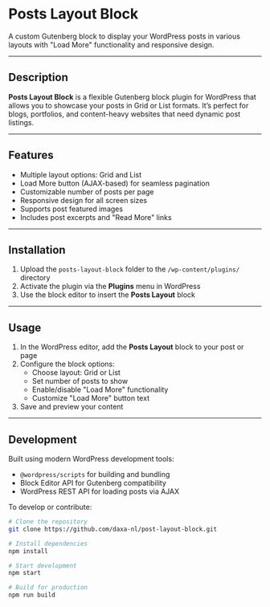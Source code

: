 # Posts Layout Block

A custom Gutenberg block to display your WordPress posts in various layouts with "Load More" functionality and responsive design.

---

## Description

**Posts Layout Block** is a flexible Gutenberg block plugin for WordPress that allows you to showcase your posts in Grid or List formats. It’s perfect for blogs, portfolios, and content-heavy websites that need dynamic post listings.

---

## Features

- Multiple layout options: Grid and List
- Load More button (AJAX-based) for seamless pagination
- Customizable number of posts per page
- Responsive design for all screen sizes
- Supports post featured images
- Includes post excerpts and "Read More" links

---

## Installation

1. Upload the `posts-layout-block` folder to the `/wp-content/plugins/` directory
2. Activate the plugin via the **Plugins** menu in WordPress
3. Use the block editor to insert the **Posts Layout** block

---

## Usage

1. In the WordPress editor, add the **Posts Layout** block to your post or page
2. Configure the block options:
   - Choose layout: Grid or List
   - Set number of posts to show
   - Enable/disable "Load More" functionality
   - Customize "Load More" button text
3. Save and preview your content

---

## Development

Built using modern WordPress development tools:

- `@wordpress/scripts` for building and bundling
- Block Editor API for Gutenberg compatibility
- WordPress REST API for loading posts via AJAX

To develop or contribute:

```bash
# Clone the repository
git clone https://github.com/daxa-nl/post-layout-block.git

# Install dependencies
npm install

# Start development
npm start

# Build for production
npm run build
